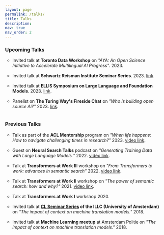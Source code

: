 ```yaml
---
layout: page
permalink: /talks/
title: Talks
description: 
nav: true
nav_order: 2
---
```




<section>
<h3>Upcoming Talks</h3>
<ul style="list-style-type:circle">

<li style="padding-bottom: 16px;"> Invited talk at <b>Toronto Data Workshop</b> on  <i>"AYA: An Open Science Initiative to Accelerate Multilingual AI Progress"</i>. 2023. </li>


<li style="padding-bottom: 16px;"> Invited talk at <b>Schwartz Reisman Institute Seminar Series</b>. 2023. <a href="https://www.eventbrite.ca/o/schwartz-reisman-institute-32793521941">link</a>. </li>

<li style="padding-bottom: 16px;"> Invited talk at <b>ELLIS Symposium on Large Language and Foundation Models</b>. 2023. <a href="https://sites.google.com/view/ellisfms2023/">link</a>. </li>

<li style="padding-bottom: 16px;"> Panelist on <b>The Turing Way's Fireside Chat</b> on <i>"Who is building open source AI?"</i> 2023. <a href="https://www.eventbrite.co.uk/e/who-is-building-open-source-ai-tickets-709277416847">link</a>. </li>

</ul>
</section>


<section>
<h3>Previous Talks</h3>
<ul style="list-style-type:circle">
<li style="padding-bottom: 16px;"> Talk as part of the <b>ACL Mentorship</b> program on <i>"When life happens: How to navigate challenging times in research?"</i> 2023. <a href="https://www.youtube.com/watch?v=g59P3YiqRxU">video link</a>. </li>

<li style="padding-bottom: 16px;"> Guest on <b>Neural Search Talks</b> podcast on <i>"Generating Training Data with Large Language Models "</i> 2022. <a href="https://www.youtube.com/watch?v=MlxZI_bFD8U&t=2350s">video link</a>.</li>

<li style="padding-bottom: 16px;"> Talk at <b>Transformers at Work III</b> workshop on <i>"From Transformers to work: advances in semantic search"</i> 2022. <a href="https://www.youtube.com/watch?v=iHjiW0kRy3s&list=PLqoeA19j2q9iV3VIlmu2rk7r247zjvUM9&index=3&t=5s">video link</a>.</li>

<li style="padding-bottom: 16px;"> Talk at <b>Transformers at Work II</b> workshop on <i>"The power of semantic search: how and why?"</i> 2021. <a href="https://www.youtube.com/watch?v=a6JVtQIJFD8&list=PLqoeA19j2q9iV3VIlmu2rk7r247zjvUM9&index=12">video link</a>.</li>

<li style="padding-bottom: 16px;"> Talk at <b>Transformers at Work I</b> workshop 2020. </li>

<li style="padding-bottom: 16px;"> Invited talk at <b><a href="https://projects.illc.uva.nl/LaCo/CLS/">CL Seminar Series</a> of the ILLC (University of Amsterdam)</b> on <i>"The impact of context on machine translation models."</i> 2018. </li>

<li style="padding-bottom: 16px;"> Invited talk at <b>Machine Learning meetup</b> at Amsterdam Politie on <i>"The impact of context on machine translation models."</i> 2018. </li>

</ul>
</section>

